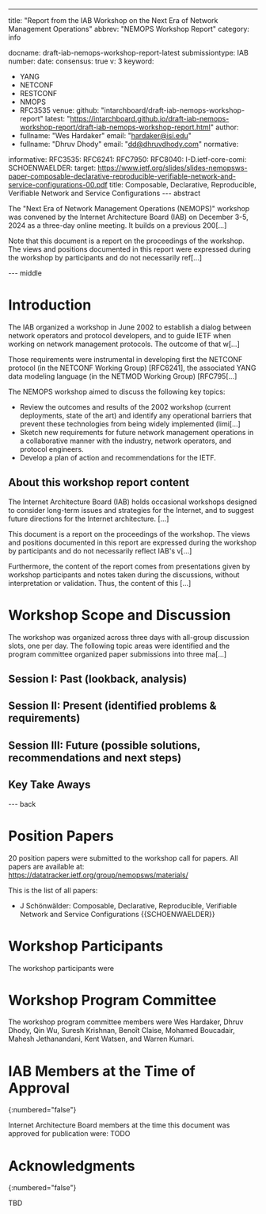 ---
title: "Report from the IAB Workshop on the Next Era of Network Management Operations"
abbrev: "NEMOPS Workshop Report"
category: info

docname: draft-iab-nemops-workshop-report-latest
submissiontype: IAB
number:
date:
consensus: true
v: 3
keyword:
 - YANG
 - NETCONF
 - RESTCONF
 - NMOPS
 - RFC3535
venue:
  github: "intarchboard/draft-iab-nemops-workshop-report"
  latest: "https://intarchboard.github.io/draft-iab-nemops-workshop-report/draft-iab-nemops-workshop-report.html"
author:
 -
    fullname: "Wes Hardaker"
    email: "hardaker@isi.edu"
 -
    fullname: "Dhruv Dhody"
    email: "dd@dhruvdhody.com"
normative:

informative:
RFC3535:
RFC6241:
RFC7950:
RFC8040:
I-D.ietf-core-comi:
SCHOENWAELDER:
  target: https://www.ietf.org/slides/slides-nemopsws-paper-composable-declarative-reproducible-verifiable-network-and-service-configurations-00.pdf
  title: Composable, Declarative, Reproducible, Verifiable Network and Service Configurations
--- abstract

The "Next Era of Network Management Operations (NEMOPS)" workshop was convened by the Internet Architecture Board (IAB) on December 3-5, 2024 as a three-day online meeting. It builds on a previous 200[...]

Note that this document is a report on the proceedings of the workshop.  The views and positions documented in this report were expressed during the workshop by participants and do not necessarily ref[...]

--- middle

# Introduction

The IAB organized a workshop in June 2002 to establish a dialog between network operators and protocol developers, and to guide IETF when working on network management protocols. The outcome of that w[...]

Those requirements were instrumental in developing first the NETCONF protocol (in the NETCONF Working Group) [RFC6241], the associated YANG data modeling language (in the NETMOD Working Group) [RFC795[...]

The NEMOPS workshop aimed to discuss the following key topics:

* Review the outcomes and results of the 2002 workshop (current deployments, state of the art) and identify any operational barriers that prevent these technologies from being widely implemented (limi[...]
* Sketch new requirements for future network management operations in a collaborative manner with the industry, network operators, and protocol engineers.
* Develop a plan of action and recommendations for the IETF.

## About this workshop report content

The Internet Architecture Board (IAB) holds occasional workshops designed to consider long-term issues and strategies for the Internet, and to suggest future directions for the Internet architecture. [...]

This document is a report on the proceedings of the workshop. The views and positions documented in this report are expressed during the workshop by participants and do not necessarily reflect IAB's v[...]

Furthermore, the content of the report comes from presentations given by workshop participants and notes taken during the discussions, without interpretation or validation.  Thus, the content of this [...]

# Workshop Scope and Discussion

The workshop was organized across three days with all-group discussion slots, one per day. The following topic areas were identified and the program committee organized paper submissions into three ma[...]

## Session I: Past (lookback, analysis)

## Session II: Present (identified problems & requirements)

## Session III: Future (possible solutions, recommendations and next steps)

## Key Take Aways

--- back

# Position Papers

20 position papers were submitted to the workshop call for papers. All papers are available at: https://datatracker.ietf.org/group/nemopsws/materials/

This is the list of all papers:

* J Schönwälder: Composable, Declarative, Reproducible, Verifiable Network and Service Configurations {{SCHOENWAELDER}}

# Workshop Participants

The workshop participants were

# Workshop Program Committee

The workshop program committee members were Wes Hardaker, Dhruv Dhody, Qin Wu, Suresh Krishnan, Benoît Claise, Mohamed Boucadair, Mahesh Jethanandani, Kent Watsen, and Warren Kumari.

# IAB Members at the Time of Approval
{:numbered="false"}

Internet Architecture Board members at the time this document was approved for publication were: TODO

# Acknowledgments
{:numbered="false"}

TBD
